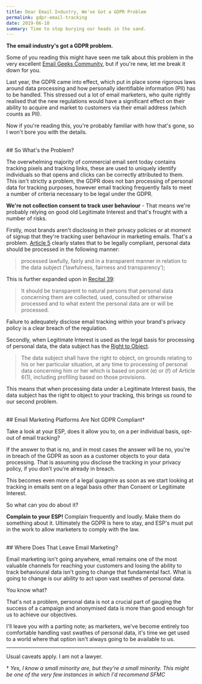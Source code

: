```yaml
---
title: Dear Email Industry, We've Got a GDPR Problem
permalink: gdpr-email-tracking
date: 2019-06-10
summary: Time to stop burying our heads in the sand.
---
```


**The email industry's got a GDPR problem.**

Some of you reading this might have seen me talk about this problem in the very excellent [Email Geeks Community](https://email.geeks.chat), but if you're new, let me break it down for you.

Last year, the GDPR came into effect, which put in place some rigorous laws around data processing and how personally identifiable information (PII) has to be handled. This stressed out a lot of email marketers, who quite rightly realised that the new regulations would have a significant effect on their ability to acquire and market to customers via their email address (which counts as PII). 

Now if you're reading this, you're probably familiar with how that's gone, so I won't bore you with the details.

<br />
## So What's the Problem?

The overwhelming majority of commercial email sent today contains tracking pixels and tracking links, these are used to uniquely identify individuals so that opens and clicks can be correctly attributed to them. This isn't strictly a problem, the GDPR does not ban processing of personal data for tracking purposes, however email tracking frequently fails to meet a number of criteria necessary to be legal under the GDPR.

**We're not collection consent to track user behaviour** - That means we're probably relying on good old Legitimate Interest and that's frought with a number of risks.

Firstly, most brands aren't disclosing in their privacy policies or at moment of signup that they're tracking user behaviour in marketing emails. That's a problem. [Article 5](https://gdpr-info.eu/art-5-gdpr/) clearly states that to be legally compliant, personal data should be processed in the following manner:

>processed lawfully, fairly and in a transparent manner in relation to the data subject (‘lawfulness, fairness and transparency’);

This is further expanded upon in [Recital 39](https://gdpr-info.eu/recitals/no-39/):

>It should be transparent to natural persons that personal data concerning them are collected, used, consulted or otherwise processed and to what extent the personal data are or will be processed.

Failure to adequately disclose email tracking within your brand's privacy policy is a clear breach of the regulation.

Secondly, when Legitimate Interest is used as the legal basis for processing of personal data, the data subject has the [Right to Object](https://gdpr-info.eu/art-21-gdpr/).

>The data subject shall have the right to object, on grounds relating to his or her particular situation, at any time to processing of personal data concerning him or her which is based on point (e) or (f) of Article 6(1), including profiling based on those provisions.

This means that when processing data under a Legitimate Interest basis, the data subject has the right to object to your tracking, this brings us round to our second problem.

<br />
## Email Marketing Platforms Are Not GDPR Compliant&#8224;

Take a look at your ESP, does it allow you to, on a per individual basis, opt-out of email tracking?

If the answer to that is no, and in most cases the answer will be no, you're in breach of the GDPR as soon as a customer objects to your data processing. That is assuming you disclose the tracking in your privacy policy, if you don't you're already in breach.

This becomes even more of a legal quagmire as soon as we start looking at tracking in emails sent on a legal basis other than Consent or Legitimate Interest.

So what can you do about it?

**Complain to your ESP!** Complain frequently and loudly. Make them do something about it. Ultimately the GDPR is here to stay, and ESP's must put in the work to allow marketers to comply with the law.

<br />
## Where Does That Leave Email Marketing?

Email marketing isn't going anywhere, email remains one of the most valuable channels for reaching your customers and losing the ability to track behavioural data isn't going to change that fundamental fact. What is going to change is our ability to act upon vast swathes of personal data.

You know what?

That's not a problem, personal data is not a crucial part of gauging the success of a campaign and anonymised data is more than good enough for us to achieve our objectives.

I'll leave you with a parting note; as marketers, we've become entirely too comfortable handling vast swathes of personal data, it's time we get used to a world where that option isn't always going to be available to us. 



***

Usual caveats apply. I am not a lawyer.

&#8224; *Yes, I know a small minority are, but they're a small minority. This might be one of the very few instances in which I'd recommend SFMC*

